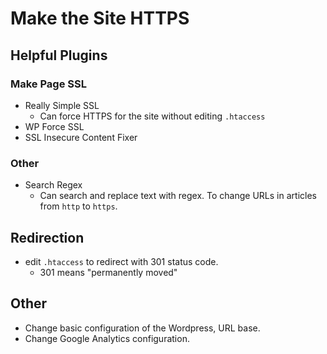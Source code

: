# Make the Site HTTPS

## Helpful Plugins

### Make Page SSL

* Really Simple SSL
    * Can force HTTPS for the site without editing `.htaccess`
* WP Force SSL
* SSL Insecure Content Fixer

### Other

* Search Regex
    * Can search and replace text with regex. To change URLs in articles from `http` to `https`.

## Redirection

* edit `.htaccess` to redirect with 301 status code.
    * 301 means "permanently moved"

## Other

* Change basic configuration of the Wordpress, URL base.
* Change Google Analytics configuration.
